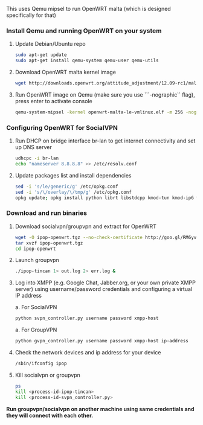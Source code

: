 This uses Qemu mipsel to run OpenWRT malta (which is designed specifically for that)

### Install Qemu and running OpenWRT on your system

1.  Update Debian/Ubuntu repo

    ```bash
    sudo apt-get update
    sudo apt-get install qemu-system qemu-user qemu-utils
    ```

2.  Download OpenWRT malta kernel image

    ```bash
    wget http://downloads.openwrt.org/attitude_adjustment/12.09-rc1/malta/generic/openwrt-malta-le-vmlinux.elf
    ```

3.  Run OpenWRT image on Qemu (make sure you use ```-nographic`` flag), press enter to activate console

    ```bash
    qemu-system-mipsel -kernel openwrt-malta-le-vmlinux.elf -m 256 -nographic
    ```

### Configuring OpenWRT for SocialVPN

1.  Run DHCP on bridge interface br-lan to get internet connectivity and set up DNS server

    ```bash
    udhcpc -i br-lan
    echo "nameserver 8.8.8.8" >> /etc/resolv.conf
    ```

2.  Update packages list and install dependencies

    ```bash
    sed -i 's/le/generic/g' /etc/opkg.conf 
    sed -i 's/\/overlay/\/tmp/g' /etc/opkg.conf
    opkg update; opkg install python librt libstdcpp kmod-tun kmod-ip6 wget
    ```

### Download and run binaries

1.  Download socialvpn/groupvpn and extract for OpenWRT

    ```bash
    wget -O ipop-openwrt.tgz --no-check-certificate http://goo.gl/RM6yvy
    tar xvzf ipop-openwrt.tgz
    cd ipop-openwrt
    ```

2.  Launch groupvpn

    ```bash
    ./ipop-tincan 1> out.log 2> err.log &
    ```

3.  Log into XMPP (e.g. Google Chat, Jabber.org, or your own private XMPP server) using username/password credentials and configuring a virtual IP address

    a.   For SocialVPN

    ```bash
    python svpn_controller.py username password xmpp-host
    ```

    a.   For GroupVPN

    ```bash
    python gvpn_controller.py username password xmpp-host ip-address
    ```

4.  Check the network devices and ip address for your device

    ```bash
    /sbin/ifconfig ipop
    ```

5.  Kill socialvpn or groupvpn

    ```bash
    ps
    kill <process-id-ipop-tincan>
    kill <process-id-svpn_controller.py>
    ```

**Run groupvpn/socialvpn on another machine using same credentials and they will connect
with each other.**